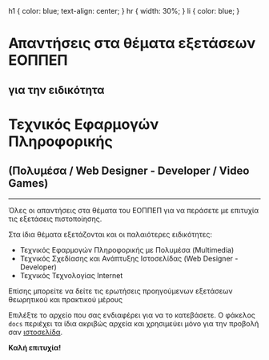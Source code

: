 <div>
h1 {
    color: blue;
    text-align: center;
}
hr {
    width: 30%;
}
li {
    color: blue;
}
</div>

# Απαντήσεις στα θέματα εξετάσεων ΕΟΠΠΕΠ
## για την ειδικότητα
# Τεχνικός Εφαρμογών Πληροφορικής
## (Πολυμέσα / Web Designer - Developer / Video Games)
<hr>
Όλες οι απαντήσεις στα θέματα του ΕΟΠΠΕΠ για να περάσετε με επιτυχία τις εξετάσεις πιστοποίησης.

Στα ίδια θέματα εξετάζονται και οι παλαιότερες ειδικότητες:
* Τεχνικός Εφαρμογών Πληροφορικής με Πολυμέσα (Multimedia)
* Τεχνικός Σχεδίασης και Ανάπτυξης Ιστοσελίδας (Web Designer - Developer)
* Τεχνικός Τεχνολογίας Internet

Επίσης μπορείτε να δείτε τις ερωτήσεις προηγούμενων εξετάσεων θεωρητικού και πρακτικού μέρους

Επιλέξτε το αρχείο που σας ενδιαφέρει για να το κατεβάσετε.
Ο φάκελος `docs` περιέχει τα ίδια ακριβώς αρχεία και χρησιμεύει μόνο για την προβολή σαν <a href="https://cambergr.github.io/eoppep/">ιστοσελίδα</a>.

**Καλή επιτυχία!**